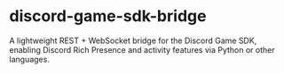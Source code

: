 # discord-game-sdk-bridge
A lightweight REST + WebSocket bridge for the Discord Game SDK, enabling Discord Rich Presence and activity features via Python or other languages.
